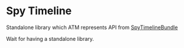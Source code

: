 Spy Timeline
============

Standalone library which ATM represents API from [SpyTimelineBundle](https://github.com/stephpy/TimelineBundle)

Wait for having a standalone library.
